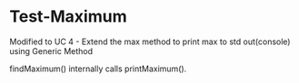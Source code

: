 # Test-Maximum
Modified to UC 4 - Extend the max method to print max to std out(console) using Generic Method

findMaximum() internally calls printMaximum().

